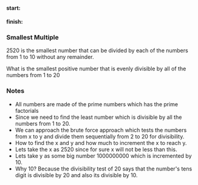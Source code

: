 #### start:	
#### finish:

### Smallest Multiple

2520 is the smallest number that can be divided by each of the numbers from 1 to 10 without any remainder.

What is the smallest positive number that is evenly divisible by all of the numbers from 1 to 20

### Notes
- All numbers are made of the prime numbers which has the prime factorials  
- Since we need to find the least number which is divisible by all the numbers from 1 to 20.
- We can approach the brute force approach which tests the numbers from x to y and divide them sequentially from 2 to 20 for divisibility.
- How to find the x and y and how much to increment the x to reach y.
- Lets take the x as 2520 since for sure x will not be less than this.
- Lets take y as some big number 1000000000 which is incremented by 10.
- Why 10? Because the divisibility test of 20 says that the number's tens digit is divisible by 20 and also its divisible by 10.

